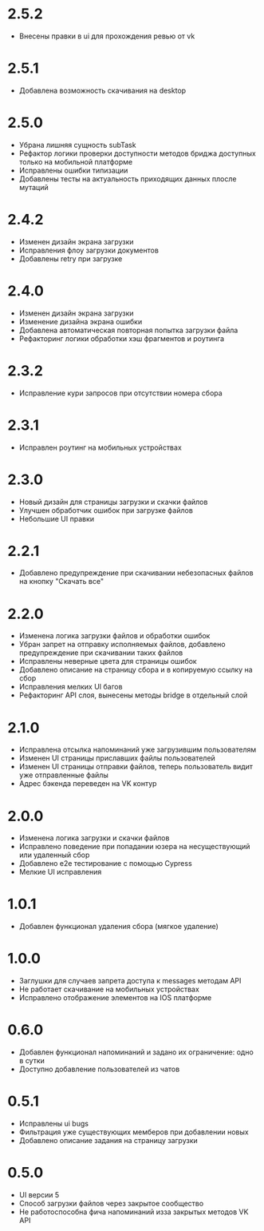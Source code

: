 # 2.5.2

- Внесены правки в ui для прохождения ревью от vk

# 2.5.1

- Добавлена возможность скачивания на desktop

# 2.5.0

- Убрана лишняя сущность subTask
- Рефактор логики проверки доступности методов бриджа доступных только на мобильной платформе
- Исправлены ошибки типизации
- Добавлены тесты на актуальность приходящих данных плосле мутаций

# 2.4.2

- Изменен дизайн экрана загрузки
- Исправления флоу загрузки документов
- Добавлены retry при загрузке

# 2.4.0

- Изменен дизайн экрана загрузки
- Изменение дизайна экрана ошибки
- Добавлена автоматическая повторная попытка загрузки файла
- Рефакторинг логики обработки хэш фрагментов и роутинга

# 2.3.2

- Исправление кури запросов при отсутствии номера сбора

# 2.3.1

- Исправлен роутинг на мобильных устройствах

# 2.3.0

- Новый дизайн для страницы загрузки и скачки файлов
- Улучшен обработчик ошибок при загрузке файлов
- Небольшие UI правки

# 2.2.1

- Добавлено предупреждение при скачивании небезопасных файлов на кнопку "Скачать все"

# 2.2.0

- Изменена логика загрузки файлов и обработки ошибок
- Убран запрет на отправку исполняемых файлов, добавлено предупреждение при скачивании таких файлов
- Исправлены неверные цвета для страницы ошибок
- Добавлено описание на страницу сбора и в копируемую ссылку на сбор
- Исправления мелких UI багов
- Рефакторинг API слоя, вынесены методы bridge в отдельный слой

# 2.1.0

- Исправлена отсылка напоминаний уже загрузившим пользователям
- Изменен UI страницы приславших файлы пользователей
- Изменен UI страницы отправки файлов, теперь пользователь видит уже отправленные файлы
- Адрес бэкенда переведен на VK контур

# 2.0.0

- Изменена логика загрузки и скачки файлов
- Исправлено поведение при попадании юзера на несуществующий или удаленный сбор
- Добавлено e2e тестирование с помощью Cypress
- Мелкие UI исправления

# 1.0.1

- Добавлен функционал удаления сбора (мягкое удаление)

# 1.0.0

- Заглушки для случаев запрета доступа к messages методам API 
- Не работает скачивание на мобильных устройствах
- Исправлено отображение элементов на IOS платформе

# 0.6.0

- Добавлен функционал напоминаний и задано их ограничение: одно в сутки
- Доступно добавление пользователей из чатов

# 0.5.1

- Исправлены ui bugs
- Фильтрация уже существующих мемберов при добавлении новых
- Добавлено описание задания на страницу загрузки

# 0.5.0

- UI версии 5
- Способ загрузки файлов через закрытое сообщество
- Не работоспособна фича напоминаний изза закрытых методов VK API

